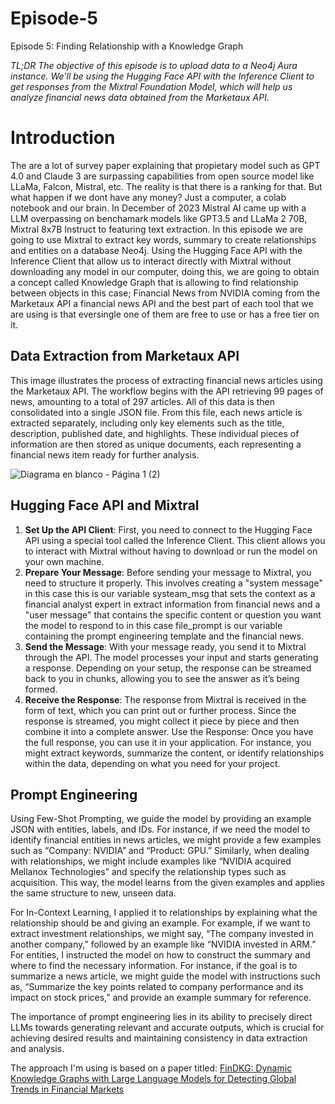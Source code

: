 # Episode-5
Episode 5: Finding Relationship with a Knowledge Graph

*TL;DR The objective of this episode is to upload data to a Neo4j Aura instance. We'll be using the Hugging Face API with the Inference Client to get responses from the Mixtral Foundation Model, which will help us analyze financial news data obtained from the Marketaux API.*

# Introduction

The are a lot of survey paper explaining that propietary model such as GPT 4.0 and Claude 3 are surpassing capabilities from open source model like LLaMa, Falcon, Mistral, etc. The reality is that there is a ranking for that. But what happen if we dont have any money? Just a computer, a colab notebook and our brain. In December of 2023 Mistral AI came up with a LLM overpassing on benchamark models like GPT3.5 and LLaMa 2 70B, Mixtral 8x7B Instruct to featuring text extraction. In this episode we are going to use Mixtral to extract key words, summary to create relationships and entities on a database Neo4j. Using the Hugging Face API with the Inference Client that allow us to interact directly with Mixtral without downloading any model in our computer, doing this, we are going to obtain a concept called Knowledge Graph that is allowing to find relationship between objects in this case; Financial News from NVIDIA coming from the Marketaux API a financial news API and the best part of each tool that we are using is that eversingle one of them are free to use or has a free tier on it.

## Data Extraction from Marketaux API
This image illustrates the process of extracting financial news articles using the Marketaux API. The workflow begins with the API retrieving 99 pages of news, amounting to a total of 297 articles. All of this data is then consolidated into a single JSON file. From this file, each news article is extracted separately, including only key elements such as the title, description, published date, and highlights. These individual pieces of information are then stored as unique documents, each representing a financial news item ready for further analysis.


![Diagrama en blanco - Página 1 (2)](https://github.com/user-attachments/assets/cf731986-3e10-40b2-8e0e-9006303a2eba)

## Hugging Face API and Mixtral
1. **Set Up the API Client**: First, you need to connect to the Hugging Face API using a special tool called the Inference Client. This client allows you to interact with Mixtral without having to download or run the model on your own machine.
2. **Prepare Your Message**: Before sending your message to Mixtral, you need to structure it properly. This involves creating a "system message" in this case this is our variable systeam_msg that sets the context as a financial analyst expert in extract information from financial news and a "user message" that contains the specific content or question you want the model to respond to in this case file_prompt is our variable containing the prompt engineering template and the financial news.
3. **Send the Message**: With your message ready, you send it to Mixtral through the API. The model processes your input and starts generating a response. Depending on your setup, the response can be streamed back to you in chunks, allowing you to see the answer as it’s being formed.
4. **Receive the Response**: The response from Mixtral is received in the form of text, which you can print out or further process. Since the response is streamed, you might collect it piece by piece and then combine it into a complete answer.
Use the Response: Once you have the full response, you can use it in your application. For instance, you might extract keywords, summarize the content, or identify relationships within the data, depending on what you need for your project.

## Prompt Engineering
Using Few-Shot Prompting, we guide the model by providing an example JSON with entities, labels, and IDs. For instance, if we need the model to identify financial entities in news articles, we might provide a few examples such as “Company: NVIDIA” and “Product: GPU.” Similarly, when dealing with relationships, we might include examples like “NVIDIA acquired Mellanox Technologies” and specify the relationship types such as acquisition. This way, the model learns from the given examples and applies the same structure to new, unseen data.

For In-Context Learning, I applied it to relationships by explaining what the relationship should be and giving an example. For example, if we want to extract investment relationships, we might say, “The company invested in another company,” followed by an example like “NVIDIA invested in ARM.” For entities, I instructed the model on how to construct the summary and where to find the necessary information. For instance, if the goal is to summarize a news article, we might guide the model with instructions such as, “Summarize the key points related to company performance and its impact on stock prices,” and provide an example summary for reference.

The importance of prompt engineering lies in its ability to precisely direct LLMs towards generating relevant and accurate outputs, which is crucial for achieving desired results and maintaining consistency in data extraction and analysis.

The approach I'm using is based on a paper titled: [FinDKG: Dynamic Knowledge Graphs with Large Language Models for Detecting Global Trends in Financial Markets](https://arxiv.org/pdf/2407.10909)
